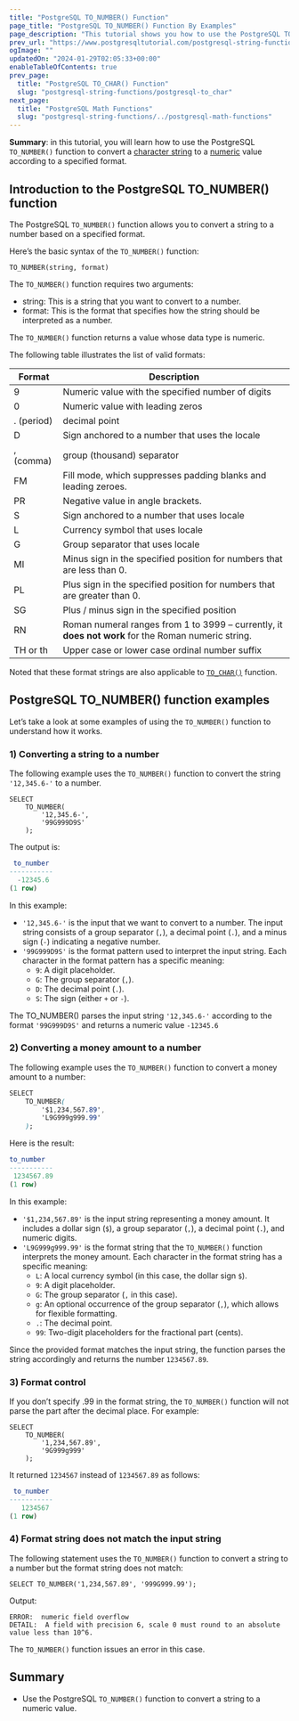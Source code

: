 ```yaml
---
title: "PostgreSQL TO_NUMBER() Function"
page_title: "PostgreSQL TO_NUMBER() Function By Examples"
page_description: "This tutorial shows you how to use the PostgreSQL TO_NUMBER() function to convert a string to a numeric value based on the specified format."
prev_url: "https://www.postgresqltutorial.com/postgresql-string-functions/postgresql-to_number/"
ogImage: ""
updatedOn: "2024-01-29T02:05:33+00:00"
enableTableOfContents: true
prev_page: 
  title: "PostgreSQL TO_CHAR() Function"
  slug: "postgresql-string-functions/postgresql-to_char"
next_page: 
  title: "PostgreSQL Math Functions"
  slug: "postgresql-string-functions/../postgresql-math-functions"
---
```





**Summary**: in this tutorial, you will learn how to use the PostgreSQL `TO_NUMBER()` function to convert a [character string](../postgresql-tutorial/postgresql-char-varchar-text) to a [numeric](../postgresql-tutorial/postgresql-numeric) value according to a specified format.


## Introduction to the PostgreSQL TO\_NUMBER() function

The PostgreSQL `TO_NUMBER()` function allows you to convert a string to a number based on a specified format.

Here’s the basic syntax of the `TO_NUMBER()` function:


```csssql
TO_NUMBER(string, format)
```
The `TO_NUMBER()` function requires two arguments:

* string: This is a string that you want to convert to a number.
* format: This is the format that specifies how the string should be interpreted as a number.

The `TO_NUMBER()` function returns a value whose data type is numeric.

The following table illustrates the list of valid formats:



| Format | Description |
| --- | --- |
| 9 | Numeric value with the specified number of digits |
| 0 | Numeric value with leading zeros |
| . (period) | decimal point |
| D | Sign anchored to a number that uses the locale |
| , (comma) | group (thousand) separator |
| FM | Fill mode, which suppresses padding blanks and leading zeroes. |
| PR | Negative value in angle brackets. |
| S | Sign anchored to a number that uses locale |
| L | Currency symbol that uses locale |
| G | Group separator that uses locale |
| MI | Minus sign in the specified position for numbers that are less than 0\. |
| PL | Plus sign in the specified position for numbers that are greater than 0\. |
| SG | Plus / minus sign in the specified position |
| RN | Roman numeral ranges from 1 to 3999 – currently, it **does not work** for the Roman numeric string. |
| TH or th | Upper case or lower case ordinal number suffix |

Noted that these format strings are also applicable to [`TO_CHAR()`](postgresql-to_char) function.


## PostgreSQL TO\_NUMBER() function examples

Let’s take a look at some examples of using the `TO_NUMBER()` function to understand how it works.


### 1\) Converting a string to a number

The following example uses the `TO_NUMBER()` function to convert the string `'12,345.6-'` to a number.


```
SELECT
    TO_NUMBER(
        '12,345.6-',
        '99G999D9S'
    );
```
The output is:


```sql
 to_number
-----------
  -12345.6
(1 row)
```
In this example:

* `'12,345.6-'` is the input that we want to convert to a number. The input string consists of a group separator (`,`), a decimal point (`.`), and a minus sign (`-`) indicating a negative number.
* `'99G999D9S'` is the format pattern used to interpret the input string. Each character in the format pattern has a specific meaning:
	+ `9`: A digit placeholder.
	+ `G`: The group separator (`,`).
	+ `D`: The decimal point (`.`).
	+ `S`: The sign (either `+` or `-`).

The TO\_NUMBER() parses the input string `'12,345.6-'` according to the format `'99G999D9S'` and returns a numeric value `-12345.6`


### 2\) Converting a money amount to a number

The following example uses the `TO_NUMBER()` function to convert a money amount to a number:


```css
SELECT
    TO_NUMBER(
        '$1,234,567.89',
        'L9G999g999.99'
    );
```
Here is the result:


```sql
to_number
-----------
 1234567.89
(1 row)
```
In this example:

* `'$1,234,567.89'` is the input string representing a money amount. It includes a dollar sign (`$`), a group separator (`,`), a decimal point (`.`), and numeric digits.
* `'L9G999g999.99'` is the format string that the `TO_NUMBER()` function interprets the money amount. Each character in the format string has a specific meaning:
	+ `L`: A local currency symbol (in this case, the dollar sign `$`).
	+ `9`: A digit placeholder.
	+ `G`: The group separator (`,` in this case).
	+ `g`: An optional occurrence of the group separator (`,`), which allows for flexible formatting.
	+ `.`: The decimal point.
	+ `99`: Two\-digit placeholders for the fractional part (cents).

Since the provided format matches the input string, the function parses the string accordingly and returns the number `1234567.89`.


### 3\) Format control

If you don’t specify .99 in the format string, the `TO_NUMBER()` function will not parse the part after the decimal place. For example:


```http
SELECT
    TO_NUMBER(
        '1,234,567.89',
        '9G999g999'
    );
```
It returned `1234567` instead of `1234567.89` as follows:


```sql
 to_number
-----------
   1234567
(1 row)
```

### 4\) Format string does not match the input string

The following statement uses the `TO_NUMBER()` function to convert a string to a number but the format string does not match:


```
SELECT TO_NUMBER('1,234,567.89', '999G999.99');
```
Output:


```
ERROR:  numeric field overflow
DETAIL:  A field with precision 6, scale 0 must round to an absolute value less than 10^6.
```
The `TO_NUMBER()` function issues an error in this case.


## Summary

* Use the PostgreSQL `TO_NUMBER()` function to convert a string to a numeric value.

